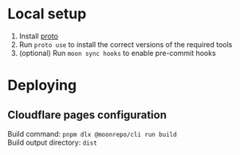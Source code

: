 # Local setup

1. Install [proto](https://moonrepo.dev/proto)
2. Run `proto use` to install the correct versions of the required tools
3. (optional) Run `moon sync hooks` to enable pre-commit hooks

# Deploying

## Cloudflare pages configuration

Build command: `pnpm dlx @moonrepo/cli run build`  
Build output directory: `dist`
